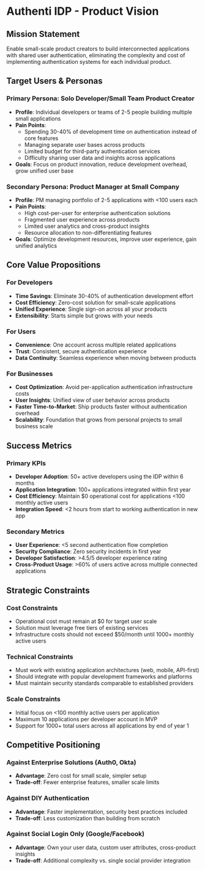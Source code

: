 # Authenti IDP - Product Vision

## Mission Statement

Enable small-scale product creators to build interconnected applications with shared user authentication, eliminating the complexity and cost of implementing authentication systems for each individual product.

## Target Users & Personas

### Primary Persona: Solo Developer/Small Team Product Creator
- **Profile**: Individual developers or teams of 2-5 people building multiple small applications
- **Pain Points**: 
  - Spending 30-40% of development time on authentication instead of core features
  - Managing separate user bases across products
  - Limited budget for third-party authentication services
  - Difficulty sharing user data and insights across applications
- **Goals**: Focus on product innovation, reduce development overhead, grow unified user base

### Secondary Persona: Product Manager at Small Company
- **Profile**: PM managing portfolio of 2-5 applications with <100 users each
- **Pain Points**:
  - High cost-per-user for enterprise authentication solutions
  - Fragmented user experience across products
  - Limited user analytics and cross-product insights
  - Resource allocation to non-differentiating features
- **Goals**: Optimize development resources, improve user experience, gain unified analytics

## Core Value Propositions

### For Developers
- **Time Savings**: Eliminate 30-40% of authentication development effort
- **Cost Efficiency**: Zero-cost solution for small-scale applications
- **Unified Experience**: Single sign-on across all your products
- **Extensibility**: Starts simple but grows with your needs

### For Users
- **Convenience**: One account across multiple related applications
- **Trust**: Consistent, secure authentication experience
- **Data Continuity**: Seamless experience when moving between products

### For Businesses
- **Cost Optimization**: Avoid per-application authentication infrastructure costs
- **User Insights**: Unified view of user behavior across products
- **Faster Time-to-Market**: Ship products faster without authentication overhead
- **Scalability**: Foundation that grows from personal projects to small business scale

## Success Metrics

### Primary KPIs
- **Developer Adoption**: 50+ active developers using the IDP within 6 months
- **Application Integration**: 100+ applications integrated within first year
- **Cost Efficiency**: Maintain $0 operational cost for applications <100 monthly active users
- **Integration Speed**: <2 hours from start to working authentication in new app

### Secondary Metrics
- **User Experience**: <5 second authentication flow completion
- **Security Compliance**: Zero security incidents in first year
- **Developer Satisfaction**: >4.5/5 developer experience rating
- **Cross-Product Usage**: >60% of users active across multiple connected applications

## Strategic Constraints

### Cost Constraints
- Operational cost must remain at $0 for target user scale
- Solution must leverage free tiers of existing services
- Infrastructure costs should not exceed $50/month until 1000+ monthly active users

### Technical Constraints
- Must work with existing application architectures (web, mobile, API-first)
- Should integrate with popular development frameworks and platforms
- Must maintain security standards comparable to established providers

### Scale Constraints
- Initial focus on <100 monthly active users per application
- Maximum 10 applications per developer account in MVP
- Support for 1000+ total users across all applications by end of year 1

## Competitive Positioning

### Against Enterprise Solutions (Auth0, Okta)
- **Advantage**: Zero cost for small scale, simpler setup
- **Trade-off**: Fewer enterprise features, smaller scale limits

### Against DIY Authentication
- **Advantage**: Faster implementation, security best practices included
- **Trade-off**: Less customization than building from scratch

### Against Social Login Only (Google/Facebook)
- **Advantage**: Own your user data, custom user attributes, cross-product insights
- **Trade-off**: Additional complexity vs. single social provider integration